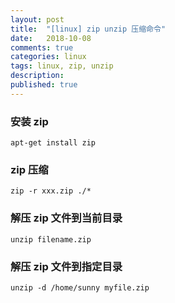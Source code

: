 ```yaml
---
layout: post
title:  "[linux] zip unzip 压缩命令"
date:   2018-10-08
comments: true
categories: linux
tags: linux, zip, unzip
description:
published: true
---
```


### 安装 zip

```
apt-get install zip
```

### zip 压缩

```
zip -r xxx.zip ./*
```

### 解压 zip 文件到当前目录

```
unzip filename.zip
```

### 解压 zip 文件到指定目录 

```
unzip -d /home/sunny myfile.zip
```
